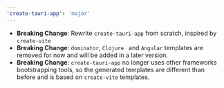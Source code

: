 ```yaml
---
'create-tauri-app': 'major'
---
```


- **Breaking Change**: Rewrite `create-tauri-app` from scratch, inspired by `create-vite`
- **Breaking Change**: `dominator`, `Clojure ` and `Angular` templates are removed for now and will be added in a later version.
- **Breaking Change**: `create-tauri-app` no longer uses other frameworks bootstrapping tools, so the generated templates are different than before and is based on `create-vite` templates.
